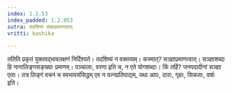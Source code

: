 ```yaml
---
index: 1.2.53
index_padded: 1.2.053
sutra: तदशिष्यं संज्ञाप्रमाणत्वात्
vritti: kashika

---
```

ततिति प्रकृतं युक्तवद्भावलक्षणं निर्दिश्यते। तदशिष्यं न वक्तव्यम्। कस्मात्? सञ्ज्ञाप्रमाणत्वात्। सञ्ज्ञाशब्दा हि नानालिङ्गसङ्ख्याः प्रमाणम्। पञ्चालाः, वरणा इति च, न एते योगशब्दाः। किं तर्हि? जनपदादीनां सञ्ज्ञा एताः। तत्र लिङ्गं वचनं च स्वभावसंसिद्धम् एव न यत्नप्रतिपाद्यम्, यथा आपः, दाराः, गृहाः, सिकताः, वर्षाः इति।